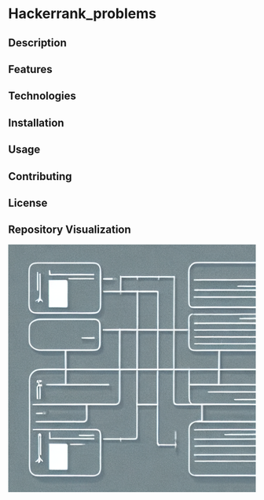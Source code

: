 # Hackerrank_problems



## Description



## Features



## Technologies



## Installation



## Usage



## Contributing



## License


## Repository Visualization
![Repository Visualization](https://raw.githubusercontent.com/aliammari1/Hackerrank_problems/main/assets/repo_image_Hackerrank_problems.png)